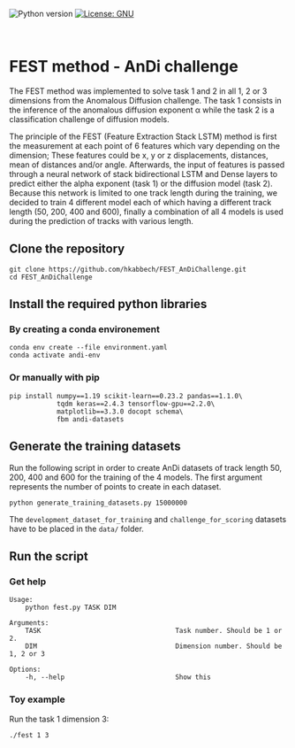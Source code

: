 ![Python version](https://img.shields.io/badge/python-3-brightgreen.svg)
[![License: GNU](https://img.shields.io/badge/License-GNU-yellow.svg)](http://www.gnu.org/licenses/gpl-3.0.en.html)

<br>

# FEST method - AnDi challenge

The FEST method was implemented to solve task 1 and 2 in all 1, 2 or 3 dimensions from the Anomalous Diffusion challenge.
The task 1 consists in the inference of the anomalous diffusion exponent α while the task 2 is a classification challenge of diffusion models.

The principle of the FEST (Feature Extraction Stack LSTM) method is first the measurement at each point of 6 features which vary depending on the dimension; These features could be x, y or z displacements, distances, mean of distances and/or angle. Afterwards, the input of features is passed through a neural network of stack bidirectional LSTM and Dense layers to predict either the alpha exponent (task 1) or the diffusion model (task 2). Because this network is limited to one track length during the training, we decided to train 4 different model each of which having a different track length (50, 200, 400 and 600), finally a combination of all 4 models is used during the prediction of tracks with various length.

## Clone the repository

```
git clone https://github.com/hkabbech/FEST_AnDiChallenge.git
cd FEST_AnDiChallenge
```


## Install the required python libraries

### By creating a conda environement

```
conda env create --file environment.yaml
conda activate andi-env
```

### Or manually with pip

```
pip install numpy==1.19 scikit-learn==0.23.2 pandas==1.1.0\
            tqdm keras==2.4.3 tensorflow-gpu==2.2.0\
            matplotlib==3.3.0 docopt schema\
            fbm andi-datasets
```

## Generate the training datasets

Run the following script in order to create AnDi datasets of track length 50, 200, 400 and 600 for the training of the 4 models. The first argument represents the number of points to create in each dataset.

```
python generate_training_datasets.py 15000000
```

The `development_dataset_for_training` and `challenge_for_scoring` datasets have to be placed in the `data/` folder.

## Run the script

### Get help

```
Usage:
    python fest.py TASK DIM

Arguments:
    TASK                                  Task number. Should be 1 or 2.
    DIM                                   Dimension number. Should be 1, 2 or 3

Options:
    -h, --help                            Show this
```

### Toy example

Run the task 1 dimension 3:
```
./fest 1 3
```
